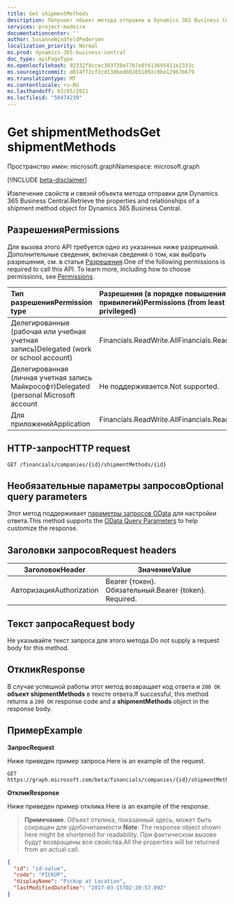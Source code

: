 ```yaml
---
title: Get shipmentMethods
description: Получает объект метода отправки в Dynamics 365 Business Central.
services: project-madeira
documentationcenter: ''
author: SusanneWindfeldPedersen
localization_priority: Normal
ms.prod: dynamics-365-business-central
doc_type: apiPageType
ms.openlocfilehash: 92332f8ccec383738e77b7e0f613695411e2333c
ms.sourcegitcommit: d014f72cf2cd130bedb02651092c0be12967b679
ms.translationtype: MT
ms.contentlocale: ru-RU
ms.lasthandoff: 03/05/2021
ms.locfileid: "50474239"
---
```

# <a name="get-shipmentmethods"></a><span data-ttu-id="70534-103">Get shipmentMethods</span><span class="sxs-lookup"><span data-stu-id="70534-103">Get shipmentMethods</span></span>

<span data-ttu-id="70534-104">Пространство имен: microsoft.graph</span><span class="sxs-lookup"><span data-stu-id="70534-104">Namespace: microsoft.graph</span></span>

[!INCLUDE [beta-disclaimer](../../includes/beta-disclaimer.md)]

<span data-ttu-id="70534-105">Извлечение свойств и связей объекта метода отправки для Dynamics 365 Business Central.</span><span class="sxs-lookup"><span data-stu-id="70534-105">Retrieve the properties and relationships of a shipment method object for Dynamics 365 Business Central.</span></span>

## <a name="permissions"></a><span data-ttu-id="70534-106">Разрешения</span><span class="sxs-lookup"><span data-stu-id="70534-106">Permissions</span></span>
<span data-ttu-id="70534-p101">Для вызова этого API требуется одно из указанных ниже разрешений. Дополнительные сведения, включая сведения о том, как выбрать разрешения, см. в статье [Разрешения](/graph/permissions-reference).</span><span class="sxs-lookup"><span data-stu-id="70534-p101">One of the following permissions is required to call this API. To learn more, including how to choose permissions, see [Permissions](/graph/permissions-reference).</span></span>

|<span data-ttu-id="70534-109">Тип разрешения</span><span class="sxs-lookup"><span data-stu-id="70534-109">Permission type</span></span> |<span data-ttu-id="70534-110">Разрешения (в порядке повышения привилегий)</span><span class="sxs-lookup"><span data-stu-id="70534-110">Permissions (from least to most privileged)</span></span>|
|:---------------|:------------------------------------------|
|<span data-ttu-id="70534-111">Делегированные (рабочая или учебная учетная запись)</span><span class="sxs-lookup"><span data-stu-id="70534-111">Delegated (work or school account)</span></span>|<span data-ttu-id="70534-112">Financials.ReadWrite.All</span><span class="sxs-lookup"><span data-stu-id="70534-112">Financials.ReadWrite.All</span></span> |
|<span data-ttu-id="70534-113">Делегированная (личная учетная запись Майкрософт)</span><span class="sxs-lookup"><span data-stu-id="70534-113">Delegated (personal Microsoft account</span></span>|<span data-ttu-id="70534-114">Не поддерживается.</span><span class="sxs-lookup"><span data-stu-id="70534-114">Not supported.</span></span>|
|<span data-ttu-id="70534-115">Для приложений</span><span class="sxs-lookup"><span data-stu-id="70534-115">Application</span></span>|<span data-ttu-id="70534-116">Financials.ReadWrite.All</span><span class="sxs-lookup"><span data-stu-id="70534-116">Financials.ReadWrite.All</span></span>|

## <a name="http-request"></a><span data-ttu-id="70534-117">HTTP-запрос</span><span class="sxs-lookup"><span data-stu-id="70534-117">HTTP request</span></span>

```
GET /financials/companies/{id}/shipmentMethods/{id}
```

## <a name="optional-query-parameters"></a><span data-ttu-id="70534-118">Необязательные параметры запросов</span><span class="sxs-lookup"><span data-stu-id="70534-118">Optional query parameters</span></span>
<span data-ttu-id="70534-119">Этот метод поддерживает [параметры запросов OData](/graph/query-parameters) для настройки ответа.</span><span class="sxs-lookup"><span data-stu-id="70534-119">This method supports the [OData Query Parameters](/graph/query-parameters) to help customize the response.</span></span>

## <a name="request-headers"></a><span data-ttu-id="70534-120">Заголовки запросов</span><span class="sxs-lookup"><span data-stu-id="70534-120">Request headers</span></span>
|<span data-ttu-id="70534-121">Заголовок</span><span class="sxs-lookup"><span data-stu-id="70534-121">Header</span></span>|<span data-ttu-id="70534-122">Значение</span><span class="sxs-lookup"><span data-stu-id="70534-122">Value</span></span>|
|------|-----|
|<span data-ttu-id="70534-123">Авторизация</span><span class="sxs-lookup"><span data-stu-id="70534-123">Authorization</span></span>  |<span data-ttu-id="70534-p102">Bearer {токен}. Обязательный.</span><span class="sxs-lookup"><span data-stu-id="70534-p102">Bearer {token}. Required.</span></span> |

## <a name="request-body"></a><span data-ttu-id="70534-126">Текст запроса</span><span class="sxs-lookup"><span data-stu-id="70534-126">Request body</span></span>
<span data-ttu-id="70534-127">Не указывайте текст запроса для этого метода.</span><span class="sxs-lookup"><span data-stu-id="70534-127">Do not supply a request body for this method.</span></span>

## <a name="response"></a><span data-ttu-id="70534-128">Отклик</span><span class="sxs-lookup"><span data-stu-id="70534-128">Response</span></span>
<span data-ttu-id="70534-129">В случае успешной работы этот метод возвращает код ответа и `200 OK` **объект shipmentMethods** в тексте ответа.</span><span class="sxs-lookup"><span data-stu-id="70534-129">If successful, this method returns a `200 OK` response code and a **shipmentMethods** object in the response body.</span></span>

## <a name="example"></a><span data-ttu-id="70534-130">Пример</span><span class="sxs-lookup"><span data-stu-id="70534-130">Example</span></span>

<span data-ttu-id="70534-131">**Запрос**</span><span class="sxs-lookup"><span data-stu-id="70534-131">**Request**</span></span>

<span data-ttu-id="70534-132">Ниже приведен пример запроса.</span><span class="sxs-lookup"><span data-stu-id="70534-132">Here is an example of the request.</span></span>
```http
GET https://graph.microsoft.com/beta/financials/companies/{id}/shipmentMethods/{id}
```

<span data-ttu-id="70534-133">**Отклик**</span><span class="sxs-lookup"><span data-stu-id="70534-133">**Response**</span></span>

<span data-ttu-id="70534-134">Ниже приведен пример отклика.</span><span class="sxs-lookup"><span data-stu-id="70534-134">Here is an example of the response.</span></span> 

> <span data-ttu-id="70534-135">**Примечание**. Объект отклика, показанный здесь, может быть сокращен для удобочитаемости.</span><span class="sxs-lookup"><span data-stu-id="70534-135">**Note**: The response object shown here might be shortened for readability.</span></span> <span data-ttu-id="70534-136">При фактическом вызове будут возвращены все свойства.</span><span class="sxs-lookup"><span data-stu-id="70534-136">All the properties will be returned from an actual call.</span></span>

```json
{
  "id": "id-value",
  "code": "PICKUP",
  "displayName": "Pickup at Location",
  "lastModifiedDateTime": "2017-03-15T02:20:57.09Z"
}
```



